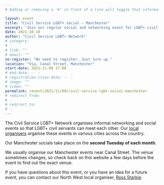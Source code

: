 ```yaml
---
# Adding or removing a '#' in front of a line will toggle that information off and on from being processed.

layout: event
title: "Civil Service LGBT+ social – Manchester"
excerpt: "Join our regular social and networking event for LGBT+ civil servants based in and around Manchester."
date: 2021-10-10
author: "Civil Service LGBT+ Network"
# category:
# -
# link: ""
# email: ""
no-register: "No need to register. Just turn up."
location: "Via, Canal Street, Manchester"
start-date: 2021-11-09 17:00
# end-date: -- :
# registration-close-date: -- :
# image: ""
# video: ""
permalink: /event/2021/11/09/civil-service-lgbt-social-manchester
# redirect_from:
# -
# redirect_to:
# -
---
```


The Civil Service LGBT+ Network organises informal networking and social events so that LGBT+ civil servants can meet each other. Our [local organisers](/team) organise these events in various cities across the country.

Our Manchester socials take place on the **second Tuesday of each month**.

We usually organise our Manchester events near Canal Street. The venue sometimes changes, so check back on this website a few days before the event to find out the exact venue.

If you have questions about this event, or you have an idea for a future event, you can contact our North West local organiser, [Ross Starkie](/team/ross-starkie/).
